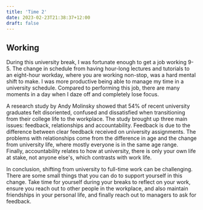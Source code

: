 ```yaml
---
title: 'Time 2'
date: 2023-02-23T21:38:37+12:00
draft: false
---
```


## Working

During this university break, I was fortunate enough to get a job working 9-5. The change in schedule from having hour-long lectures and tutorials to an eight-hour workday, where you are working non-stop, was a hard mental shift to make. I was more productive being able to manage my time in a university schedule. Compared to performing this job, there are many moments in a day when I daze off and completely lose focus.

A research study by Andy Molinsky showed that 54% of recent university graduates felt disoriented, confused and dissatisfied when transitioning from their college life to the workplace. The study brought up three main issues: feedback, relationships and accountability. Feedback is due to the difference between clear feedback received on university assignments. The problems with relationships come from the difference in age and the change from university life, where mostly everyone is in the same age range. Finally, accountability relates to how at university, there is only your own life at stake, not anyone else's, which contrasts with work life.

In conclusion, shifting from university to full-time work can be challenging. There are some small things that you can do to support yourself in this change. Take time for yourself during your breaks to reflect on your work, ensure you reach out to other people in the workplace, and also maintain friendships in your personal life, and finally reach out to managers to ask for feedback.

